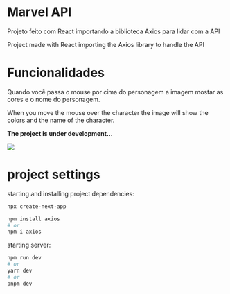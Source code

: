 <h1>Marvel API</h1>
<p>Projeto feito com React importando a biblioteca Axios para lidar com a API</p>
<p>Project made with React importing the Axios library to handle the API</p>
<h1>Funcionalidades</h1>
<p>Quando você passa o mouse por cima do personagem a imagem mostar as cores e o nome do personagem.</p>
<p>When you move the mouse over the character the image will show the colors and the name of the character.</p>
<p><b>The project is under development...</b></p>
<img src="https://github.com/ViniciusPRO20/Marvel-project/assets/115045547/a151494b-fb48-4295-9d76-ff636004c330"/>
<h1>project settings</h1>

starting and installing project dependencies:
```bash
npx create-next-app

npm install axios
# or
npm i axios
```
starting server:
```bash
npm run dev
# or
yarn dev
# or
pnpm dev
```
